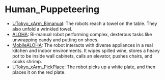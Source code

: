 # Human_Puppeteering

- [UTokyo_xArm_Bimanual](https://github.com/KeplerC/oed-playground/tree/main/pages/datasets/utokyo_xarm_bimanual_converted_externally_to_rlds.md): The robots reach a towel on the table. They also unfold a wrinkled towel.
- [ALOHA](https://github.com/KeplerC/oed-playground/tree/main/pages/datasets/oh.md): Bi-manual robot performing complex, dexterous tasks like unwrapping candy and putting on shoes.
- [MobileALOHA](https://github.com/KeplerC/oed-playground/tree/main/pages/datasets/obilealoh.md): The robot interacts with diverse appliances in a real kitchen and indoor environments. It wipes spilled wine, stores a heavy pot to be inside wall cabinets, calls an elevator, pushes chairs, and cooks shrimp.
- [UTokyo_xArm_PickPlace](https://github.com/KeplerC/oed-playground/tree/main/pages/datasets/utokyo_xarm_pick_and_place_converted_externally_to_rlds.md): The robot picks up a white plate, and then places it on the red plate.
